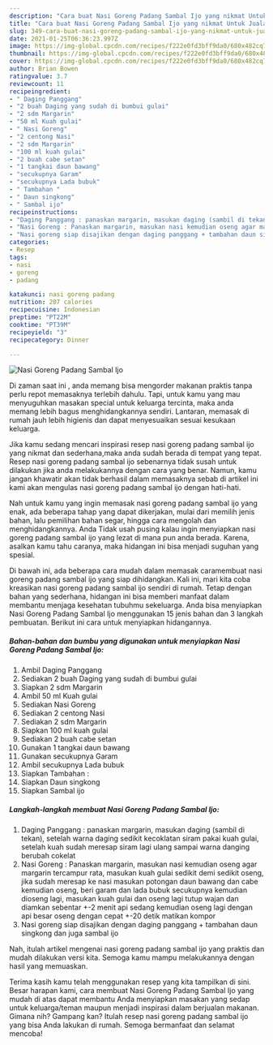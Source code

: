 ```yaml
---
description: "Cara buat Nasi Goreng Padang Sambal Ijo yang nikmat Untuk Jualan"
title: "Cara buat Nasi Goreng Padang Sambal Ijo yang nikmat Untuk Jualan"
slug: 349-cara-buat-nasi-goreng-padang-sambal-ijo-yang-nikmat-untuk-jualan
date: 2021-01-25T06:36:23.997Z
image: https://img-global.cpcdn.com/recipes/f222e0fd3bff9da0/680x482cq70/nasi-goreng-padang-sambal-ijo-foto-resep-utama.jpg
thumbnail: https://img-global.cpcdn.com/recipes/f222e0fd3bff9da0/680x482cq70/nasi-goreng-padang-sambal-ijo-foto-resep-utama.jpg
cover: https://img-global.cpcdn.com/recipes/f222e0fd3bff9da0/680x482cq70/nasi-goreng-padang-sambal-ijo-foto-resep-utama.jpg
author: Brian Bowen
ratingvalue: 3.7
reviewcount: 11
recipeingredient:
- " Daging Panggang"
- "2 buah Daging yang sudah di bumbui gulai"
- "2 sdm Margarin"
- "50 ml Kuah gulai"
- " Nasi Goreng"
- "2 centong Nasi"
- "2 sdm Margarin"
- "100 ml kuah gulai"
- "2 buah cabe setan"
- "1 tangkai daun bawang"
- "secukupnya Garam"
- "secukupnya Lada bubuk"
- " Tambahan "
- " Daun singkong"
- " Sambal ijo"
recipeinstructions:
- "Daging Panggang : panaskan margarin, masukan daging (sambil di tekan), setelah warna daging sedikit kecoklatan siram pakai kuah gulai, setelah kuah sudah meresap siram lagi ulang sampai warna danging berubah cokelat"
- "Nasi Goreng : Panaskan margarin, masukan nasi kemudian oseng agar margarin tercampur rata, masukan kuah gulai sedikit demi sedikit oseng, jika sudah meresap ke nasi masukan potongan daun bawang dan cabe kemudian oseng, beri garam dan lada bubuk secukupnya kemudian dioseng lagi, masukan kuah gulai dan oseng lagi tutup wajan dan diamkan sebentar +-2 menit api sedang kemudian oseng lagi dengan api besar oseng dengan cepat +-20 detik matikan kompor"
- "Nasi goreng siap disajikan dengan daging panggang + tambahan daun singkong dan juga sambal ijo"
categories:
- Resep
tags:
- nasi
- goreng
- padang

katakunci: nasi goreng padang 
nutrition: 207 calories
recipecuisine: Indonesian
preptime: "PT22M"
cooktime: "PT39M"
recipeyield: "3"
recipecategory: Dinner

---
```



![Nasi Goreng Padang Sambal Ijo](https://img-global.cpcdn.com/recipes/f222e0fd3bff9da0/680x482cq70/nasi-goreng-padang-sambal-ijo-foto-resep-utama.jpg)

Di zaman  saat ini , anda memang bisa mengorder makanan praktis tanpa perlu repot memasaknya terlebih dahulu. Tapi, untuk kamu yang mau menyuguhkan masakan special untuk keluarga tercinta, maka anda memang lebih bagus menghidangkannya sendiri. Lantaran, memasak di rumah jauh lebih higienis dan dapat menyesuaikan sesuai kesukaan keluarga.

Jika kamu sedang mencari inspirasi resep nasi goreng padang sambal ijo yang nikmat dan sederhana,maka anda sudah berada di tempat yang tepat. Resep nasi goreng padang sambal ijo  sebenarnya tidak susah untuk dilakukan jika anda melakukannya dengan cara yang benar. Namun, kamu jangan khawatir akan tidak berhasil dalam memasaknya 
sebab di artikel ini kami akan mengulas nasi goreng padang sambal ijo dengan hati-hati.  



Nah untuk kamu yang ingin memasak nasi goreng padang sambal ijo yang enak, ada beberapa tahap yang dapat dikerjakan, mulai dari memilih jenis bahan, lalu pemilihan bahan segar, hingga cara mengolah dan menghidangkannya. Anda Tidak usah pusing kalau ingin menyiapkan nasi goreng padang sambal ijo yang lezat di mana pun anda berada. Karena, asalkan kamu  tahu caranya, maka hidangan ini bisa menjadi suguhan yang spesial.

Di bawah ini, ada beberapa cara mudah dalam memasak caramembuat nasi goreng padang sambal ijo yang siap dihidangkan. Kali ini, mari kita coba kreasikan nasi goreng padang sambal ijo sendiri di rumah. Tetap dengan bahan yang sederhana, hidangan ini bisa memberi manfaat dalam membantu menjaga kesehatan tubuhmu sekeluarga. Anda bisa menyiapkan Nasi Goreng Padang Sambal Ijo menggunakan 15 jenis bahan dan 3 langkah pembuatan. Berikut ini cara untuk menyiapkan hidangannya.

<!--inarticleads1-->

##### Bahan-bahan dan bumbu yang digunakan untuk menyiapkan Nasi Goreng Padang Sambal Ijo:

1. Ambil  Daging Panggang
1. Sediakan 2 buah Daging yang sudah di bumbui gulai
1. Siapkan 2 sdm Margarin
1. Ambil 50 ml Kuah gulai
1. Sediakan  Nasi Goreng
1. Sediakan 2 centong Nasi
1. Sediakan 2 sdm Margarin
1. Siapkan 100 ml kuah gulai
1. Sediakan 2 buah cabe setan
1. Gunakan 1 tangkai daun bawang
1. Gunakan secukupnya Garam
1. Ambil secukupnya Lada bubuk
1. Siapkan  Tambahan :
1. Siapkan  Daun singkong
1. Siapkan  Sambal ijo




<!--inarticleads2-->

##### Langkah-langkah membuat Nasi Goreng Padang Sambal Ijo:

1. Daging Panggang : panaskan margarin, masukan daging (sambil di tekan), setelah warna daging sedikit kecoklatan siram pakai kuah gulai, setelah kuah sudah meresap siram lagi ulang sampai warna danging berubah cokelat
1. Nasi Goreng : Panaskan margarin, masukan nasi kemudian oseng agar margarin tercampur rata, masukan kuah gulai sedikit demi sedikit oseng, jika sudah meresap ke nasi masukan potongan daun bawang dan cabe kemudian oseng, beri garam dan lada bubuk secukupnya kemudian dioseng lagi, masukan kuah gulai dan oseng lagi tutup wajan dan diamkan sebentar +-2 menit api sedang kemudian oseng lagi dengan api besar oseng dengan cepat +-20 detik matikan kompor
1. Nasi goreng siap disajikan dengan daging panggang + tambahan daun singkong dan juga sambal ijo




Nah, itulah artikel mengenai  nasi goreng padang sambal ijo  yang praktis dan mudah dilakukan versi kita. Semoga kamu mampu melakukannya dengan hasil yang memuaskan. 

Terima kasih kamu telah menggunakan resep yang kita tampilkan di sini. Besar harapan kami, cara membuat  Nasi Goreng Padang Sambal Ijo yang mudah di atas dapat membantu Anda menyiapkan masakan yang sedap untuk keluarga/teman maupun menjadi inspirasi dalam berjualan makanan. Gimana nih? Gampang kan? Itulah resep nasi goreng padang sambal ijo yang bisa Anda lakukan di rumah. Semoga bermanfaat dan selamat mencoba!

